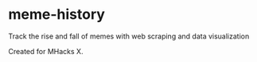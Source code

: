 # meme-history
Track the rise and fall of memes with web scraping and data visualization

Created for MHacks X.
